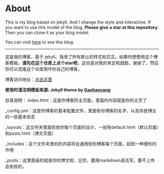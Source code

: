 ﻿# About

This is my blog based on jekyll. And I change the style and interactive. If you want to use this model of the blog. **Please give a star at this repository**. Then you can clone it as your blog model.

You can visit [here](http://gaohaoyang.github.io) to see this blog.

---

这是我的博客，基于 jekyll。我改了所有默认的样式和交互。如果你想使用这个博客模板。**请先在这个仓库上点个star吧**，这也是对我的肯定和鼓励，谢谢了。然后你可以克隆这个仓库用作你自己的博客。

博客访问地址：[点击这里](http://gaohaoyang.github.io)

**使用时请注明模板来源:  Jekyll theme by [Gaohaoyang](https://github.com/Gaohaoyang/gaohaoyang.github.io)**

<!--

## 被引用信息

使用了我的模板并写明来源的人：   

* [dreamholy](http://dreamholy.github.io/)

没有注明来源的人：

* [yangshuailing](http://yangshuailing.github.io/com/)
* [huapu728](http://huapu728.github.io/)
* [greatbuger](http://greatbuger.github.io/) 


-->





目录说明：
index.html：这是你博客的主页面，里面的内容就是你的主页了

_config.yml：这是你博客的基本配置文件，里面有你博客的名字，以及存放博主的一些基本信息

_layouts：这文件夹里面存放你每个页面的设计，一般有default.html（默认页面）和posts.html（博文页面）

_includes：这个文件夹里的的内容将会通用到你博客每个页面，起到一种便利的作用

_posts：这里面装的就是你的博文啦，记住，要用markdown语法写，要不上传会失败的。